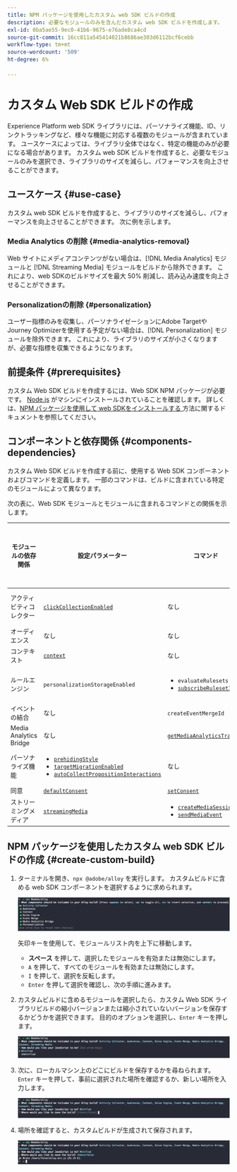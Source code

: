 ```yaml
---
title: NPM パッケージを使用したカスタム web SDK ビルドの作成
description: 必要なモジュールのみを含んだカスタム web SDK ビルドを作成します。
exl-id: 0ba5ae55-9ec0-41b6-9675-e76ade8ca4cd
source-git-commit: 16cc811a545414021b8686ae303d6112bcf6cebb
workflow-type: tm+mt
source-wordcount: '509'
ht-degree: 6%

---
```


# カスタム Web SDK ビルドの作成

Experience Platform web SDK ライブラリには、パーソナライズ機能、ID、リンクトラッキングなど、様々な機能に対応する複数のモジュールが含まれています。 ユースケースによっては、ライブラリ全体ではなく、特定の機能のみが必要になる場合があります。 カスタム web SDK ビルドを作成すると、必要なモジュールのみを選択でき、ライブラリのサイズを減らし、パフォーマンスを向上させることができます。

## ユースケース {#use-case}

カスタム web SDK ビルドを作成すると、ライブラリのサイズを減らし、パフォーマンスを向上させることができます。 次に例を示します。

### Media Analytics の削除 {#media-analytics-removal}

Web サイトにメディアコンテンツがない場合は、[!DNL Media Analytics] モジュールと [!DNL Streaming Media] モジュールをビルドから除外できます。 これにより、web SDKのビルドサイズを最大 50% 削減し、読み込み速度を向上させることができます。

### Personalizationの削除 {#personalization}

ユーザー指標のみを収集し、パーソナライゼーションにAdobe TargetやJourney Optimizerを使用する予定がない場合は、[!DNL Personalization] モジュールを除外できます。 これにより、ライブラリのサイズが小さくなりますが、必要な指標を収集できるようになります。

## 前提条件 {#prerequisites}

カスタム Web SDK ビルドを作成するには、Web SDK NPM パッケージが必要です。 [Node.js](https://nodejs.org/en/download/package-manager/all) がマシンにインストールされていることを確認します。 詳しくは、[NPM パッケージを使用して web SDKをインストールする ](npm.md) 方法に関するドキュメントを参照してください。

## コンポーネントと依存関係 {#components-dependencies}

カスタム Web SDK ビルドを作成する前に、使用する Web SDK コンポーネントおよびコマンドを定義します。 一部のコマンドは、ビルドに含まれている特定のモジュールによって異なります。

次の表に、Web SDK モジュールとモジュールに含まれるコマンドとの関係を示します。

| モジュールの依存関係 | 設定パラメーター | コマンド | サイズカテゴリ |
|---------|----------|---------|---------|
| アクティビティコレクター | [`clickCollectionEnabled`](../commands/configure/clickcollectionenabled.md) | なし | メディア |
| オーディエンス | なし | なし | 小 |
| コンテキスト | [`context`](../commands/configure/context.md) | なし | 小 |
| ルールエンジン | `personalizationStorageEnabled` | <ul><li>`evaluateRulesets`</li><li>[`subscribeRulesetItems`](../commands/subscriberulesetitems.md)</li></ul> | メディア |
| イベントの結合 | なし | `createEventMergeId` | 小 |
| Media Analytics Bridge | なし | [`getMediaAnalyticsTracker`](../commands/getmediaanalyticstracker.md) | 大 |
| パーソナライズ機能 | <ul><li>[`prehidingStyle`](../commands/configure/prehidingstyle.md)</li><li>[`targetMigrationEnabled`](../commands/configure/targetmigrationenabled.md)</li><li>[`autoCollectPropositionInteractions`](../commands/configure/autocollectpropositioninteractions.md)</li></ul> | なし | 大 |
| 同意 | [`defaultConsent`](../commands/configure/defaultconsent.md) | [`setConsent`](../commands/setconsent.md) | 小 |
| ストリーミングメディア | [`streamingMedia`](../commands/configure/streamingmedia.md) | <ul><li>[`createMediaSession`](../commands/createmediasession.md)</li><li>[`sendMediaEvent`](../commands/sendmediaevent.md)</li></ul> | 大 |

## NPM パッケージを使用したカスタム web SDK ビルドの作成 {#create-custom-build}

1. ターミナルを開き、`npx @adobe/alloy` を実行します。 カスタムビルドに含める web SDK コンポーネントを選択するように求められます。

   ![ カスタムビルドモジュールの選択を示すターミナルの画像 ](../assets/custom-build/npx.png)

   矢印キーを使用して、モジュールリスト内を上下に移動します。

   * **スペース** を押して、選択したモジュールを有効または無効にします。
   * `A` を押して、すべてのモジュールを有効または無効にします。
   * `I` を押して、選択を反転します。
   * `Enter` を押して選択を確認し、次の手順に進みます。

1. カスタムビルドに含めるモジュールを選択したら、カスタム Web SDK ライブラリビルドの縮小バージョンまたは縮小されていないバージョンを保存するかどうかを選択できます。 目的のオプションを選択し、`Enter` キーを押します。

   ![ カスタムビルドの縮小選択を表示しているターミナルの画像 ](../assets/custom-build/minify.png)

1. 次に、ローカルマシン上のどこにビルドを保存するかを尋ねられます。 `Enter` キーを押して、事前に選択された場所を確認するか、新しい場所を入力します。

   ![ カスタムビルドの保存オプションを表示しているターミナルの画像 ](../assets/custom-build/save.png)

1. 場所を確認すると、カスタムビルドが生成されて保存されます。

   ![ カスタムビルドが保存された場所を示すターミナルの画像 ](../assets/custom-build/saved.png)
